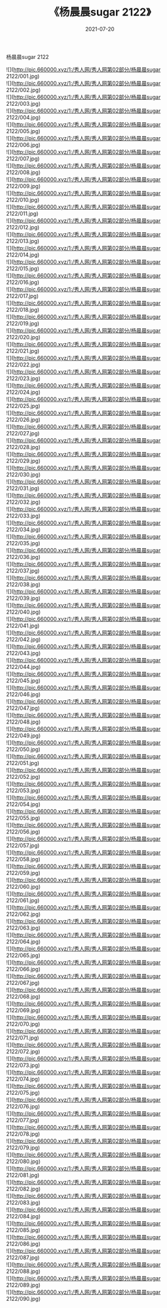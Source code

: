 ﻿---
layout: post
title:  《杨晨晨sugar 2122》
date:   2021-07-20
img: http://pic.660000.xyz/1:/秀人网/秀人网第02部分/杨晨晨sugar 2122/000.jpg
categories: [美女, 清纯, 唯美]
---

杨晨晨sugar 2122

  ![](http://pic.660000.xyz/1:/秀人网/秀人网第02部分/杨晨晨sugar 2122/001.jpg) <br> ![](http://pic.660000.xyz/1:/秀人网/秀人网第02部分/杨晨晨sugar 2122/002.jpg) <br> ![](http://pic.660000.xyz/1:/秀人网/秀人网第02部分/杨晨晨sugar 2122/003.jpg) <br> ![](http://pic.660000.xyz/1:/秀人网/秀人网第02部分/杨晨晨sugar 2122/004.jpg) <br> ![](http://pic.660000.xyz/1:/秀人网/秀人网第02部分/杨晨晨sugar 2122/005.jpg) <br> ![](http://pic.660000.xyz/1:/秀人网/秀人网第02部分/杨晨晨sugar 2122/006.jpg) <br> ![](http://pic.660000.xyz/1:/秀人网/秀人网第02部分/杨晨晨sugar 2122/007.jpg) <br> ![](http://pic.660000.xyz/1:/秀人网/秀人网第02部分/杨晨晨sugar 2122/008.jpg) <br> ![](http://pic.660000.xyz/1:/秀人网/秀人网第02部分/杨晨晨sugar 2122/009.jpg) <br> ![](http://pic.660000.xyz/1:/秀人网/秀人网第02部分/杨晨晨sugar 2122/010.jpg) <br> ![](http://pic.660000.xyz/1:/秀人网/秀人网第02部分/杨晨晨sugar 2122/011.jpg) <br> ![](http://pic.660000.xyz/1:/秀人网/秀人网第02部分/杨晨晨sugar 2122/012.jpg) <br> ![](http://pic.660000.xyz/1:/秀人网/秀人网第02部分/杨晨晨sugar 2122/013.jpg) <br> ![](http://pic.660000.xyz/1:/秀人网/秀人网第02部分/杨晨晨sugar 2122/014.jpg) <br> ![](http://pic.660000.xyz/1:/秀人网/秀人网第02部分/杨晨晨sugar 2122/015.jpg) <br> ![](http://pic.660000.xyz/1:/秀人网/秀人网第02部分/杨晨晨sugar 2122/016.jpg) <br> ![](http://pic.660000.xyz/1:/秀人网/秀人网第02部分/杨晨晨sugar 2122/017.jpg) <br> ![](http://pic.660000.xyz/1:/秀人网/秀人网第02部分/杨晨晨sugar 2122/018.jpg) <br> ![](http://pic.660000.xyz/1:/秀人网/秀人网第02部分/杨晨晨sugar 2122/019.jpg) <br> ![](http://pic.660000.xyz/1:/秀人网/秀人网第02部分/杨晨晨sugar 2122/020.jpg) <br> ![](http://pic.660000.xyz/1:/秀人网/秀人网第02部分/杨晨晨sugar 2122/021.jpg) <br> ![](http://pic.660000.xyz/1:/秀人网/秀人网第02部分/杨晨晨sugar 2122/022.jpg) <br> ![](http://pic.660000.xyz/1:/秀人网/秀人网第02部分/杨晨晨sugar 2122/023.jpg) <br> ![](http://pic.660000.xyz/1:/秀人网/秀人网第02部分/杨晨晨sugar 2122/024.jpg) <br> ![](http://pic.660000.xyz/1:/秀人网/秀人网第02部分/杨晨晨sugar 2122/025.jpg) <br> ![](http://pic.660000.xyz/1:/秀人网/秀人网第02部分/杨晨晨sugar 2122/026.jpg) <br> ![](http://pic.660000.xyz/1:/秀人网/秀人网第02部分/杨晨晨sugar 2122/027.jpg) <br> ![](http://pic.660000.xyz/1:/秀人网/秀人网第02部分/杨晨晨sugar 2122/028.jpg) <br> ![](http://pic.660000.xyz/1:/秀人网/秀人网第02部分/杨晨晨sugar 2122/029.jpg) <br> ![](http://pic.660000.xyz/1:/秀人网/秀人网第02部分/杨晨晨sugar 2122/030.jpg) <br> ![](http://pic.660000.xyz/1:/秀人网/秀人网第02部分/杨晨晨sugar 2122/031.jpg) <br> ![](http://pic.660000.xyz/1:/秀人网/秀人网第02部分/杨晨晨sugar 2122/032.jpg) <br> ![](http://pic.660000.xyz/1:/秀人网/秀人网第02部分/杨晨晨sugar 2122/033.jpg) <br> ![](http://pic.660000.xyz/1:/秀人网/秀人网第02部分/杨晨晨sugar 2122/034.jpg) <br> ![](http://pic.660000.xyz/1:/秀人网/秀人网第02部分/杨晨晨sugar 2122/035.jpg) <br> ![](http://pic.660000.xyz/1:/秀人网/秀人网第02部分/杨晨晨sugar 2122/036.jpg) <br> ![](http://pic.660000.xyz/1:/秀人网/秀人网第02部分/杨晨晨sugar 2122/037.jpg) <br> ![](http://pic.660000.xyz/1:/秀人网/秀人网第02部分/杨晨晨sugar 2122/038.jpg) <br> ![](http://pic.660000.xyz/1:/秀人网/秀人网第02部分/杨晨晨sugar 2122/039.jpg) <br> ![](http://pic.660000.xyz/1:/秀人网/秀人网第02部分/杨晨晨sugar 2122/040.jpg) <br> ![](http://pic.660000.xyz/1:/秀人网/秀人网第02部分/杨晨晨sugar 2122/041.jpg) <br> ![](http://pic.660000.xyz/1:/秀人网/秀人网第02部分/杨晨晨sugar 2122/042.jpg) <br> ![](http://pic.660000.xyz/1:/秀人网/秀人网第02部分/杨晨晨sugar 2122/043.jpg) <br> ![](http://pic.660000.xyz/1:/秀人网/秀人网第02部分/杨晨晨sugar 2122/044.jpg) <br> ![](http://pic.660000.xyz/1:/秀人网/秀人网第02部分/杨晨晨sugar 2122/045.jpg) <br> ![](http://pic.660000.xyz/1:/秀人网/秀人网第02部分/杨晨晨sugar 2122/046.jpg) <br> ![](http://pic.660000.xyz/1:/秀人网/秀人网第02部分/杨晨晨sugar 2122/047.jpg) <br> ![](http://pic.660000.xyz/1:/秀人网/秀人网第02部分/杨晨晨sugar 2122/048.jpg) <br> ![](http://pic.660000.xyz/1:/秀人网/秀人网第02部分/杨晨晨sugar 2122/049.jpg) <br> ![](http://pic.660000.xyz/1:/秀人网/秀人网第02部分/杨晨晨sugar 2122/050.jpg) <br> ![](http://pic.660000.xyz/1:/秀人网/秀人网第02部分/杨晨晨sugar 2122/051.jpg) <br> ![](http://pic.660000.xyz/1:/秀人网/秀人网第02部分/杨晨晨sugar 2122/052.jpg) <br> ![](http://pic.660000.xyz/1:/秀人网/秀人网第02部分/杨晨晨sugar 2122/053.jpg) <br> ![](http://pic.660000.xyz/1:/秀人网/秀人网第02部分/杨晨晨sugar 2122/054.jpg) <br> ![](http://pic.660000.xyz/1:/秀人网/秀人网第02部分/杨晨晨sugar 2122/055.jpg) <br> ![](http://pic.660000.xyz/1:/秀人网/秀人网第02部分/杨晨晨sugar 2122/056.jpg) <br> ![](http://pic.660000.xyz/1:/秀人网/秀人网第02部分/杨晨晨sugar 2122/057.jpg) <br> ![](http://pic.660000.xyz/1:/秀人网/秀人网第02部分/杨晨晨sugar 2122/058.jpg) <br> ![](http://pic.660000.xyz/1:/秀人网/秀人网第02部分/杨晨晨sugar 2122/059.jpg) <br> ![](http://pic.660000.xyz/1:/秀人网/秀人网第02部分/杨晨晨sugar 2122/060.jpg) <br> ![](http://pic.660000.xyz/1:/秀人网/秀人网第02部分/杨晨晨sugar 2122/061.jpg) <br> ![](http://pic.660000.xyz/1:/秀人网/秀人网第02部分/杨晨晨sugar 2122/062.jpg) <br> ![](http://pic.660000.xyz/1:/秀人网/秀人网第02部分/杨晨晨sugar 2122/063.jpg) <br> ![](http://pic.660000.xyz/1:/秀人网/秀人网第02部分/杨晨晨sugar 2122/064.jpg) <br> ![](http://pic.660000.xyz/1:/秀人网/秀人网第02部分/杨晨晨sugar 2122/065.jpg) <br> ![](http://pic.660000.xyz/1:/秀人网/秀人网第02部分/杨晨晨sugar 2122/066.jpg) <br> ![](http://pic.660000.xyz/1:/秀人网/秀人网第02部分/杨晨晨sugar 2122/067.jpg) <br> ![](http://pic.660000.xyz/1:/秀人网/秀人网第02部分/杨晨晨sugar 2122/068.jpg) <br> ![](http://pic.660000.xyz/1:/秀人网/秀人网第02部分/杨晨晨sugar 2122/069.jpg) <br> ![](http://pic.660000.xyz/1:/秀人网/秀人网第02部分/杨晨晨sugar 2122/070.jpg) <br> ![](http://pic.660000.xyz/1:/秀人网/秀人网第02部分/杨晨晨sugar 2122/071.jpg) <br> ![](http://pic.660000.xyz/1:/秀人网/秀人网第02部分/杨晨晨sugar 2122/072.jpg) <br> ![](http://pic.660000.xyz/1:/秀人网/秀人网第02部分/杨晨晨sugar 2122/073.jpg) <br> ![](http://pic.660000.xyz/1:/秀人网/秀人网第02部分/杨晨晨sugar 2122/074.jpg) <br> ![](http://pic.660000.xyz/1:/秀人网/秀人网第02部分/杨晨晨sugar 2122/075.jpg) <br> ![](http://pic.660000.xyz/1:/秀人网/秀人网第02部分/杨晨晨sugar 2122/076.jpg) <br> ![](http://pic.660000.xyz/1:/秀人网/秀人网第02部分/杨晨晨sugar 2122/077.jpg) <br> ![](http://pic.660000.xyz/1:/秀人网/秀人网第02部分/杨晨晨sugar 2122/078.jpg) <br> ![](http://pic.660000.xyz/1:/秀人网/秀人网第02部分/杨晨晨sugar 2122/079.jpg) <br> ![](http://pic.660000.xyz/1:/秀人网/秀人网第02部分/杨晨晨sugar 2122/080.jpg) <br> ![](http://pic.660000.xyz/1:/秀人网/秀人网第02部分/杨晨晨sugar 2122/081.jpg) <br> ![](http://pic.660000.xyz/1:/秀人网/秀人网第02部分/杨晨晨sugar 2122/082.jpg) <br> ![](http://pic.660000.xyz/1:/秀人网/秀人网第02部分/杨晨晨sugar 2122/083.jpg) <br> ![](http://pic.660000.xyz/1:/秀人网/秀人网第02部分/杨晨晨sugar 2122/084.jpg) <br> ![](http://pic.660000.xyz/1:/秀人网/秀人网第02部分/杨晨晨sugar 2122/085.jpg) <br> ![](http://pic.660000.xyz/1:/秀人网/秀人网第02部分/杨晨晨sugar 2122/086.jpg) <br> ![](http://pic.660000.xyz/1:/秀人网/秀人网第02部分/杨晨晨sugar 2122/087.jpg) <br> ![](http://pic.660000.xyz/1:/秀人网/秀人网第02部分/杨晨晨sugar 2122/088.jpg) <br> ![](http://pic.660000.xyz/1:/秀人网/秀人网第02部分/杨晨晨sugar 2122/089.jpg) <br> ![](http://pic.660000.xyz/1:/秀人网/秀人网第02部分/杨晨晨sugar 2122/090.jpg) <br>